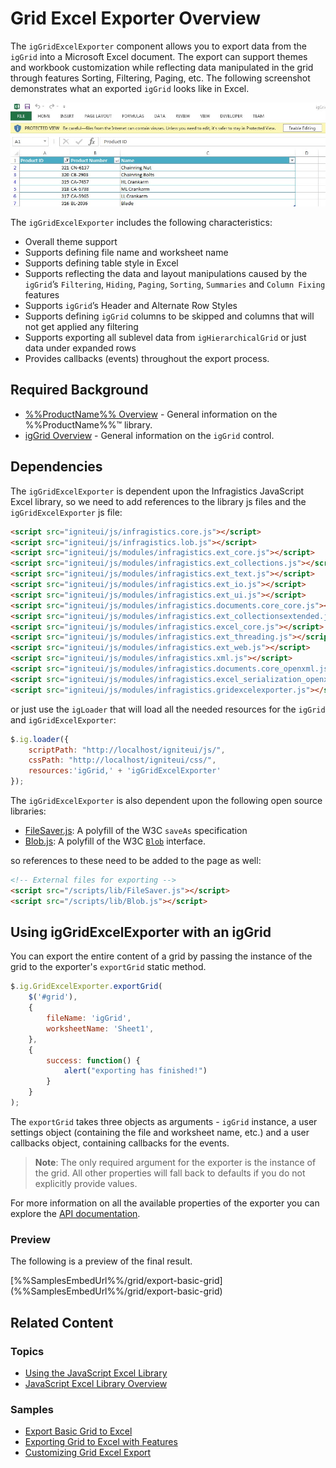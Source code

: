 ﻿<!--
|metadata|
{
    "fileName": "iggridexcelexporter-overview",
    "controlName": "igGridExcelExporter",
    "tags": ["Exporting"]
}
|metadata|
-->

# Grid Excel Exporter Overview
The `igGridExcelExporter` component allows you to export data from the `igGrid` into a Microsoft Excel document. The export can support themes and workbook customization while reflecting data manipulated in the grid through features Sorting, Filtering, Paging, etc. The following screenshot demonstrates what an exported `igGrid` looks like in Excel.

![igGridExcelExporter](images/igGridExcelExporter.jpg "igGridExcelExporter") 

The `igGridExcelExporter` includes the following characteristics:  

 - Overall theme support
 - Supports defining file name and worksheet name
 - Supports defining table style in Excel
 - Supports reflecting the data and layout manipulations caused by the `igGrid`’s `Filtering`, `Hiding`, `Paging`, `Sorting`, `Summaries` and `Column Fixing` features
 - Supports `igGrid`’s Header and Alternate Row Styles
 - Supports defining `igGrid` columns to be skipped and columns that will not get applied any filtering
 - Supports exporting all sublevel data from `igHierarchicalGrid` or just data under expanded rows
 - Provides callbacks (events) throughout the export process.

## Required Background
- [%%ProductName%% Overview](NetAdvantage-for-jQuery-Overview.html "%%ProductName%% Overview") - General information on the %%ProductName%%™ library.  
- [igGrid Overview](igGrid-Overview.html "igGrid Overview") - General information on the `igGrid` control.

## Dependencies

The `igGridExcelExporter` is dependent upon the Infragistics JavaScript Excel library, so we need to add references to the library js files and the `igGridExcelExporter` js file:

```html
<script src="igniteui/js/infragistics.core.js"></script>
<script src="igniteui/js/infragistics.lob.js"></script>
<script src="igniteui/js/modules/infragistics.ext_core.js"></script>
<script src="igniteui/js/modules/infragistics.ext_collections.js"></script>
<script src="igniteui/js/modules/infragistics.ext_text.js"></script>
<script src="igniteui/js/modules/infragistics.ext_io.js"></script>
<script src="igniteui/js/modules/infragistics.ext_ui.js"></script>
<script src="igniteui/js/modules/infragistics.documents.core_core.js"></script>
<script src="igniteui/js/modules/infragistics.ext_collectionsextended.js"></script>
<script src="igniteui/js/modules/infragistics.excel_core.js"></script>
<script src="igniteui/js/modules/infragistics.ext_threading.js"></script>
<script src="igniteui/js/modules/infragistics.ext_web.js"></script>
<script src="igniteui/js/modules/infragistics.xml.js"></script>
<script src="igniteui/js/modules/infragistics.documents.core_openxml.js"></script>
<script src="igniteui/js/modules/infragistics.excel_serialization_openxml.js"></script>
<script src="igniteui/js/modules/infragistics.gridexcelexporter.js"></script>
```

or just use the `igLoader` that will load all the needed resources for the `igGrid` and `igGridExcelExporter`:

```javascript
$.ig.loader({
    scriptPath: "http://localhost/igniteui/js/",
    cssPath: "http://localhost/igniteui/css/",
    resources:'igGrid,' + 'igGridExcelExporter'
});
```

The `igGridExcelExporter` is also dependent upon the following open source libraries:

- [FileSaver.js](https://github.com/eligrey/FileSaver.js/): A polyfill of the W3C `saveAs` specification
- [Blob.js](https://github.com/eligrey/Blob.js/): A polyfill of the W3C [`Blob`](https://developer.mozilla.org/en-US/docs/Web/API/Blob) interface.

so references to these need to be added to the page as well:

```html
<!-- External files for exporting -->
<script src="/scripts/lib/FileSaver.js"></script>
<script src="/scripts/lib/Blob.js"></script>
```

  
## Using igGridExcelExporter with an igGrid
You can export the entire content of a grid by passing the instance of the grid to the exporter's `exportGrid` static method. 

```javascript
$.ig.GridExcelExporter.exportGrid(
    $('#grid'),
    { 	
        fileName: 'igGrid',
        worksheetName: 'Sheet1',
    },
    {
        success: function() {
            alert("exporting has finished!")
        }
    }
);
```
The `exportGrid` takes three objects as arguments - `igGrid` instance, a user settings object (containing the file and worksheet name, etc.) and a user callbacks object, containing callbacks for the events.

> **Note**: The only required argument for the exporter is the instance of the grid. All other properties will fall back to defaults if you do not explicitly provide values.

For more information on all the available properties of the exporter you can explore the [API documentation](%%jQueryApiUrl%%/ig.gridexcelexporter#overview).


### <a id="Preview"></a>Preview
The following is a preview of the final result.

<div class="embed-sample">
   [%%SamplesEmbedUrl%%/grid/export-basic-grid](%%SamplesEmbedUrl%%/grid/export-basic-grid)
</div>
 
## Related Content

### Topics
- [Using the JavaScript Excel Library](Using-the-JavaScript-Excel-Library.html)
- [JavaScript Excel Library Overview](JavaScript-Excel-Library-Overview.html)

### <a id="samples"></a> Samples

-   [Export Basic Grid to Excel](%%SamplesUrl%%/grid/export-basic-grid)
-   [Exporting Grid to Excel with Features](%%SamplesUrl%%/grid/export-feature-rich-grid)
-   [Customizing Grid Excel Export](%%SamplesUrl%%/grid/export-client-events)
